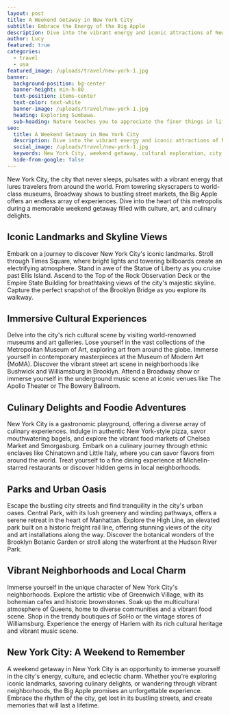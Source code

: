 ```yaml
---
layout: post
title: A Weekend Getaway in New York City
subtitle: Embrace the Energy of the Big Apple
description: Dive into the vibrant energy and iconic attractions of New York City during a memorable weekend escape filled with culture, art, and culinary delights.
author: Lucy
featured: true
categories:
  - travel
  - usa
featured_image: /uploads/travel/new-york-1.jpg
banner:
  background-position: bg-center
  banner-height: min-h-80
  text-position: items-center
  text-color: text-white
  banner-image: /uploads/travel/new-york-1.jpg
  heading: Exploring Sumbawa.
  sub-heading: Nature teaches you to appreciate the finer things in life, to be present, live in the moment and just breath.
seo:
  title: A Weekend Getaway in New York City
  description: Dive into the vibrant energy and iconic attractions of New York City during a memorable weekend escape filled with culture, art, and culinary delights.
  social_image: /uploads/travel/new-york-1.jpg
  keywords: New York City, weekend getaway, cultural exploration, city break, iconic attractions
  hide-from-google: false
---
```



New York City, the city that never sleeps, pulsates with a vibrant energy that lures travelers from around the world. From towering skyscrapers to world-class museums, Broadway shows to bustling street markets, the Big Apple offers an endless array of experiences. Dive into the heart of this metropolis during a memorable weekend getaway filled with culture, art, and culinary delights.

## Iconic Landmarks and Skyline Views

Embark on a journey to discover New York City's iconic landmarks. Stroll through Times Square, where bright lights and towering billboards create an electrifying atmosphere. Stand in awe of the Statue of Liberty as you cruise past Ellis Island. Ascend to the Top of the Rock Observation Deck or the Empire State Building for breathtaking views of the city's majestic skyline. Capture the perfect snapshot of the Brooklyn Bridge as you explore its walkway.

## Immersive Cultural Experiences

Delve into the city's rich cultural scene by visiting world-renowned museums and art galleries. Lose yourself in the vast collections of the Metropolitan Museum of Art, exploring art from around the globe. Immerse yourself in contemporary masterpieces at the Museum of Modern Art (MoMA). Discover the vibrant street art scene in neighborhoods like Bushwick and Williamsburg in Brooklyn. Attend a Broadway show or immerse yourself in the underground music scene at iconic venues like The Apollo Theater or The Bowery Ballroom.

## Culinary Delights and Foodie Adventures

New York City is a gastronomic playground, offering a diverse array of culinary experiences. Indulge in authentic New York-style pizza, savor mouthwatering bagels, and explore the vibrant food markets of Chelsea Market and Smorgasburg. Embark on a culinary journey through ethnic enclaves like Chinatown and Little Italy, where you can savor flavors from around the world. Treat yourself to a fine dining experience at Michelin-starred restaurants or discover hidden gems in local neighborhoods.

## Parks and Urban Oasis

Escape the bustling city streets and find tranquility in the city's urban oases. Central Park, with its lush greenery and winding pathways, offers a serene retreat in the heart of Manhattan. Explore the High Line, an elevated park built on a historic freight rail line, offering stunning views of the city and art installations along the way. Discover the botanical wonders of the Brooklyn Botanic Garden or stroll along the waterfront at the Hudson River Park.

## Vibrant Neighborhoods and Local Charm

Immerse yourself in the unique character of New York City's neighborhoods. Explore the artistic vibe of Greenwich Village, with its bohemian cafes and historic brownstones. Soak up the multicultural atmosphere of Queens, home to diverse communities and a vibrant food scene. Shop in the trendy boutiques of SoHo or the vintage stores of Williamsburg. Experience the energy of Harlem with its rich cultural heritage and vibrant music scene.

## New York City: A Weekend to Remember

A weekend getaway in New York City is an opportunity to immerse yourself in the city's energy, culture, and eclectic charm. Whether you're exploring iconic landmarks, savoring culinary delights, or wandering through vibrant neighborhoods, the Big Apple promises an unforgettable experience. Embrace the rhythm of the city, get lost in its bustling streets, and create memories that will last a lifetime.
